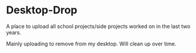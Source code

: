 # Desktop-Drop
A place to upload all school projects/side projects worked on in the last two years.

Mainly uploading to remove from my desktop. Will clean up over time. 
